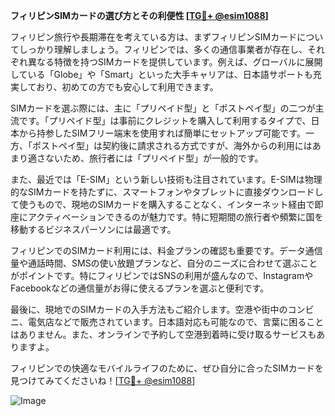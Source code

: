 **フィリピンSIMカードの選び方とその利便性 [[TG💪+ @esim1088](https://t.me/s/esim1088)]**

フィリピン旅行や長期滞在を考えている方は、まずフィリピンSIMカードについてしっかり理解しましょう。フィリピンでは、多くの通信事業者が存在し、それぞれ異なる特徴を持つSIMカードを提供しています。例えば、グローバルに展開している「Globe」や「Smart」といった大手キャリアは、日本語サポートも充実しており、初めての方でも安心して利用できます。

SIMカードを選ぶ際には、主に「プリペイド型」と「ポストペイ型」の二つが主流です。「プリペイド型」は事前にクレジットを購入して利用するタイプで、日本から持参したSIMフリー端末を使用すれば簡単にセットアップ可能です。一方、「ポストペイ型」は契約後に請求される方式ですが、海外からの利用にはあまり適さないため、旅行者には「プリペイド型」が一般的です。

また、最近では「E-SIM」という新しい技術も注目されています。E-SIMは物理的なSIMカードを持たずに、スマートフォンやタブレットに直接ダウンロードして使うもので、現地のSIMカードを購入することなく、インターネット経由で即座にアクティベーションできるのが魅力です。特に短期間の旅行者や頻繁に国を移動するビジネスパーソンには最適です。

フィリピンでのSIMカード利用には、料金プランの確認も重要です。データ通信量や通話時間、SMSの使い放題プランなど、自分のニーズに合わせて選ぶことがポイントです。特にフィリピンではSNSの利用が盛んなので、InstagramやFacebookなどの通信量がお得に使えるプランを選ぶと便利です。

最後に、現地でのSIMカードの入手方法もご紹介します。空港や街中のコンビニ、電気店などで販売されています。日本語対応も可能なので、言葉に困ることはありません。また、オンラインで予約して空港到着時に受け取るサービスもありますよ。

フィリピンでの快適なモバイルライフのために、ぜひ自分に合ったSIMカードを見つけてみてくださいね！[[TG💪+ @esim1088](https://t.me/s/esim1088)]

![Image](https://i.postimg.cc/Y0z9fWf4/image.png)